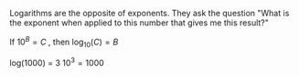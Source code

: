 Logarithms are the opposite of exponents. They ask the question "What is the exponent when applied to this number that gives me this result?"

If $10^{B}=C$ , then $\log_{10}(C) = B$ 


log(1000) = 3
$10^{3}= 1000$

